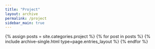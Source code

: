 ```yaml
---
title: "Project"
layout: archive
permalink: /project
sidebar_main: true
---
```



{% assign posts = site.categories.project %}
{% for post in posts %} {% include archive-single.html type=page.entries_layout %} {% endfor %}